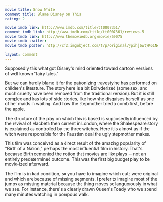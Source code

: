 ```yaml
---
movie title: Snow White
comment title: Blame Disney on This
rating: 2

movie imdb link: http://www.imdb.com/title/tt0007361/
comment imdb link: http://www.imdb.com/title/tt0007361/reviews-5
movie tmdb link: http://www.themoviedb.org/movie/59075
movie tmdb trailer: 
movie tmdb poster: http://cf2.imgobject.com/t/p/original/ypihj6wtyK61NeG6hETAoJQTJJD.jpg

layout: comment
---
```


Supposedly this what got Disney's mind oriented toward cartoon versions of well known "fairy tales."

But we can hardly blame it for the patronizing travesty he has performed on children's literature. The story here is a bit Bolwderized (some sex, and much cruelty have been removed from the traditional version). But it is still complex and has lots of side stories, like how she disguises herself as one of her maids in waiting. And how the stepmother tried a comb first, before the apple.

The structure of the play on which this is based is supposedly influenced by the revival of Macbeth then current in London, where the Shakespeare story is explained as controlled by the three witches. Here it is almost as if the witch were responsible for the Faustian deal the ugly stepmother makes.

This film was conceived as a direct result of the amazing popularity of "Birth of a Nation," perhaps the most influential film in history. That's because Birth cemented the notion that movies are like plays -- not an entirely predetermined outcome. This was the first big budget play to be movie-ized afterward.

The film is in bad condition, so you have to imagine which cuts were original and which are because of missing segments. I prefer to imagine most of the jumps as missing material because the thing moves so languorously in what we see. For instance, there's a clearly drawn Queen's Toady who we spend many minutes watching in pompous walk.